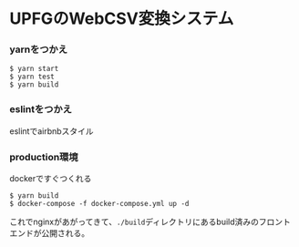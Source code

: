 # UPFGのWebCSV変換システム

### yarnをつかえ
```
$ yarn start
$ yarn test
$ yarn build
```

### eslintをつかえ
eslintでairbnbスタイル

### production環境
dockerですぐつくれる
```
$ yarn build
$ docker-compose -f docker-compose.yml up -d
```
これでnginxがあがってきて、`./build`ディレクトリにあるbuild済みのフロントエンドが公開される。
